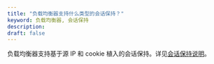 ```yaml
---
title: "负载均衡器支持什么类型的会话保持？"
keyword: 负载均衡器, 会话保持
description: 
draft: false
---
```


负载均衡器支持基于源 IP 和 cookie 植入的会话保持。详见[会话保持说明](/network/loadbalancer/manual/monitor/lb_session_hold/)。

